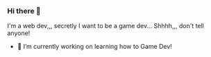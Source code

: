 ### Hi there 👋

I'm a web dev,,, secretly I want to be a game dev... Shhhh,,, don't tell anyone! 

- 🔭 I’m currently working on learning how to Game Dev!

<!--
**frankhale/frankhale** is a ✨ _special_ ✨ repository because its `README.md` (this file) appears on your GitHub profile.

Here are some ideas to get you started:

- 🔭 I’m currently working on ... 
- 🌱 I’m currently learning ...
- 👯 I’m looking to collaborate on ...
- 🤔 I’m looking for help with ...
- 💬 Ask me about ...
- 📫 How to reach me: ...
- 😄 Pronouns: ...
- ⚡ Fun fact: ...
-->

